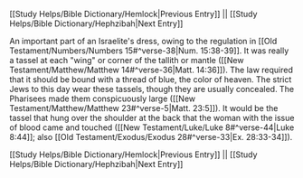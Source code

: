 [[Study Helps/Bible Dictionary/Hemlock|Previous Entry]]  ||  [[Study Helps/Bible Dictionary/Hephzibah|Next Entry]]

 An important part of an Israelite's dress, owing to the regulation in [[Old Testament/Numbers/Numbers 15#^verse-38|Num. 15:38-39]]. It was really a tassel at each "wing" or corner of the tallith or mantle ([[New Testament/Matthew/Matthew 14#^verse-36|Matt. 14:36]]). The law required that it should be bound with a thread of blue, the color of heaven. The strict Jews to this day wear these tassels, though they are usually concealed. The Pharisees made them conspicuously large ([[New Testament/Matthew/Matthew 23#^verse-5|Matt. 23:5]]). It would be the tassel that hung over the shoulder at the back that the woman with the issue of blood came and touched ([[New Testament/Luke/Luke 8#^verse-44|Luke 8:44]]; also [[Old Testament/Exodus/Exodus 28#^verse-33|Ex. 28:33-34]]).

[[Study Helps/Bible Dictionary/Hemlock|Previous Entry]]  ||  [[Study Helps/Bible Dictionary/Hephzibah|Next Entry]]